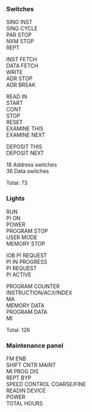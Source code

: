 ### Switches

SING INST  
SING CYCLE  
PAR STOP  
NXM STOP  
REPT

INST FETCH  
DATA FETCH  
WRITE  
ADR STOP  
ADR BREAK

READ IN  
START  
CONT  
STOP  
RESET  
EXAMINE THIS  
EXAMINE NEXT

DEPOSIT THIS  
DEPOSIT NEXT

18 Address switches  
36 Data switches  

Total: 73

### Lights

RUN  
PI ON  
POWER  
PROGRAM STOP  
USER MODE  
MEMORY STOP

IOB PI REQUEST  
PI IN PROGRESS  
PI REQUEST  
PI ACTIVE

PROGRAM COUNTER  
INSTRUCTION/AC/I/INDEX  
MA  
MEMORY DATA  
PROGRAM DATA  
MI

Total: 126

### Maintenance panel

FM ENB  
SHIFT CNTR MAINT  
MI PROG DIS  
REPT BYP  
SPEED CONTROL COARSE/FINE  
READIN DEVICE  
POWER  
TOTAL HOURS

